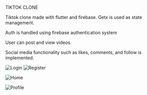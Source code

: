 TIKTOK CLONE

Tiktok clone made with flutter and firebase.
Getx is used as state management.

Auth is handled using firebase authentication system

User can post and view videos.

Social media functionality such as likes, comments, and follow is implemented.

![Login](images/login.jpg) ![Register](images/register.jpg)

![Home](images/home.jpg)

![Profile](images/profile.jpg)
